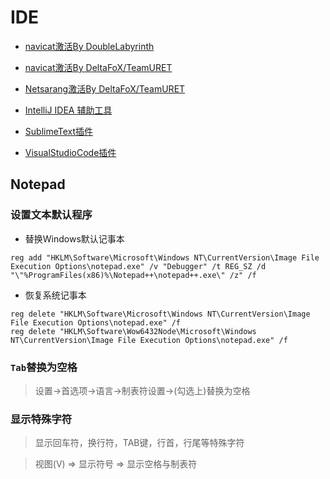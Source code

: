 # IDE


* [navicat激活By DoubleLabyrinth](https://github.com/DoubleLabyrinth/navicat-keygen)

* [navicat激活By DeltaFoX/TeamURET](https://dfox.it/DeFconX/tags/navicat/)

* [Netsarang激活By DeltaFoX/TeamURET](https://dfox.it/DeFconX/tags/xmanager/)

* [IntelliJ IDEA 辅助工具](https://github.com/mrshawnho/ideaagent)

* [SublimeText插件](/IDE/SublimeText插件.md)

* [VisualStudioCode插件](/IDE/VisualStudioCodePlugins.md)


## Notepad

### 设置文本默认程序
- 替换Windows默认记事本
```batch
reg add "HKLM\Software\Microsoft\Windows NT\CurrentVersion\Image File Execution Options\notepad.exe" /v "Debugger" /t REG_SZ /d "\"%ProgramFiles(x86)%\Notepad++\notepad++.exe\" /z" /f
```

- 恢复系统记事本
```batch
reg delete "HKLM\Software\Microsoft\Windows NT\CurrentVersion\Image File Execution Options\notepad.exe" /f
reg delete "HKLM\Software\Wow6432Node\Microsoft\Windows NT\CurrentVersion\Image File Execution Options\notepad.exe" /f
```

### `Tab`替换为空格
> 设置->首选项->语言->制表符设置->(勾选上)替换为空格

### 显示特殊字符
> 显示回车符，换行符，TAB键，行首，行尾等特殊字符

> 视图(V) ⇒ 显示符号 ⇒ 显示空格与制表符